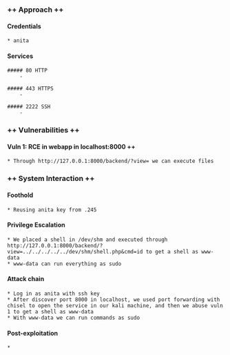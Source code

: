### ++ Approach ++
#### Credentials
    * anita

#### Services
    
    ##### 80 HTTP
        -
    
    ##### 443 HTTPS
        -
    
    ##### 2222 SSH
        -

### ++ Vulnerabilities ++

#### Vuln 1: RCE in webapp in localhost:8000 ++
	* Through http://127.0.0.1:8000/backend/?view= we can execute files

### ++ System Interaction ++
#### Foothold  
	* Reusing anita key from .245

#### Privilege Escalation 
	* We placed a shell in /dev/shm and executed through http://127.0.0.1:8000/backend/?view=../../../../../dev/shm/shell.php&cmd=id to get a shell as www-data
    * www-data can run everything as sudo

#### Attack chain
	* Log in as anita with ssh key
    * After discover port 8000 in localhost, we used port forwarding with chisel to open the service in our kali machine, and then we abuse vuln 1 to get a shell as www-data
    * With www-data we can run commands as sudo
	
#### Post-exploitation 
	* 